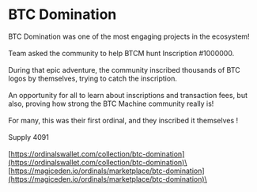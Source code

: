 # BTC Domination

BTC Domination was one of the most engaging projects in the ecosystem! \
\
Team asked the community to help BTCM hunt Inscription #1000000. \
\
During that epic adventure, the community inscribed thousands of BTC logos by themselves, trying to catch the inscription. \
\
An opportunity for all to learn about inscriptions and transaction fees, but also, proving how strong the BTC Machine community really is! \
\
For many, this was their first ordinal, and they inscribed it themselves !\
\
Supply 4091\
\
[https://ordinalswallet.com/collection/btc-domination](https://ordinalswallet.com/collection/btc-domination)\
\
[https://magiceden.io/ordinals/marketplace/btc-domination](https://magiceden.io/ordinals/marketplace/btc-domination)\
